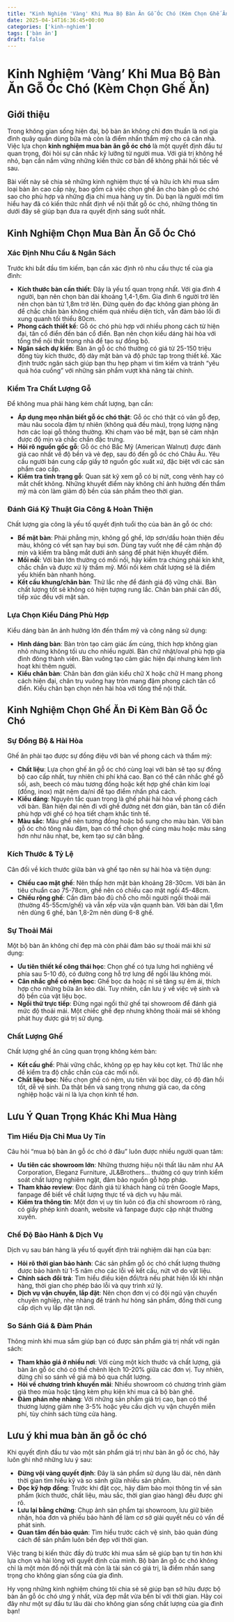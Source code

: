 ```yaml
---
title: "Kinh Nghiệm 'Vàng' Khi Mua Bộ Bàn Ăn Gỗ Óc Chó (Kèm Chọn Ghế Ăn)"
date: 2025-04-14T16:36:45+00:00
categories: ['kinh-nghiem']
tags: ['bàn ăn']
draft: false
---
```

# Kinh Nghiệm ‘Vàng’ Khi Mua Bộ Bàn Ăn Gỗ Óc Chó (Kèm Chọn Ghế Ăn)

## Giới thiệu

Trong không gian sống hiện đại, bộ bàn ăn không chỉ đơn thuần là nơi gia đình quây quần dùng bữa mà còn là điểm nhấn thẩm mỹ cho cả căn nhà. Việc lựa chọn **kinh nghiệm mua bàn ăn gỗ óc chó** là một quyết định đầu tư quan trọng, đòi hỏi sự cân nhắc kỹ lưỡng từ người mua. Với giá trị không hề nhỏ, bạn cần nắm vững những kiến thức cơ bản để không phải hối tiếc về sau.

Bài viết này sẽ chia sẻ những kinh nghiệm thực tế và hữu ích khi mua sắm loại bàn ăn cao cấp này, bao gồm cả việc chọn ghế ăn cho bàn gỗ óc chó sao cho phù hợp và những địa chỉ mua hàng uy tín. Dù bạn là người mới tìm hiểu hay đã có kiến thức nhất định về nội thất gỗ óc chó, những thông tin dưới đây sẽ giúp bạn đưa ra quyết định sáng suốt nhất.

## Kinh Nghiệm Chọn Mua Bàn Ăn Gỗ Óc Chó

### Xác Định Nhu Cầu & Ngân Sách

Trước khi bắt đầu tìm kiếm, bạn cần xác định rõ nhu cầu thực tế của gia đình:

* **Kích thước bàn cần thiết**: Đây là yếu tố quan trọng nhất. Với gia đình 4 người, bạn nên chọn bàn dài khoảng 1,4-1,6m. Gia đình 6 người trở lên nên chọn bàn từ 1,8m trở lên. Đừng quên đo đạc không gian phòng ăn để chắc chắn bàn không chiếm quá nhiều diện tích, vẫn đảm bảo lối đi xung quanh tối thiểu 80cm.
* **Phong cách thiết kế**: Gỗ óc chó phù hợp với nhiều phong cách từ hiện đại, tân cổ điển đến bán cổ điển. Bạn nên chọn kiểu dáng hài hòa với tổng thể nội thất trong nhà để tạo sự đồng bộ.
* **Ngân sách dự kiến**: Bàn ăn gỗ óc chó thường có giá từ 25-150 triệu đồng tùy kích thước, độ dày mặt bàn và độ phức tạp trong thiết kế. Xác định trước ngân sách giúp bạn thu hẹp phạm vi tìm kiếm và tránh “yêu quá hóa cuồng” với những sản phẩm vượt khả năng tài chính.

### Kiểm Tra Chất Lượng Gỗ

Để không mua phải hàng kém chất lượng, bạn cần:

* **Áp dụng mẹo nhận biết gỗ óc chó thật**: Gỗ óc chó thật có vân gỗ đẹp, màu nâu socola đậm tự nhiên (không quá đều màu), trọng lượng nặng hơn các loại gỗ thông thường. Khi chạm vào bề mặt, bạn sẽ cảm nhận được độ mịn và chắc chắn đặc trưng.
* **Hỏi rõ nguồn gốc gỗ**: Gỗ óc chó Bắc Mỹ (American Walnut) được đánh giá cao nhất về độ bền và vẻ đẹp, sau đó đến gỗ óc chó Châu Âu. Yêu cầu người bán cung cấp giấy tờ nguồn gốc xuất xứ, đặc biệt với các sản phẩm cao cấp.
* **Kiểm tra tình trạng gỗ**: Quan sát kỹ xem gỗ có bị nứt, cong vênh hay có mắt chết không. Những khuyết điểm này không chỉ ảnh hưởng đến thẩm mỹ mà còn làm giảm độ bền của sản phẩm theo thời gian.

### Đánh Giá Kỹ Thuật Gia Công & Hoàn Thiện

Chất lượng gia công là yếu tố quyết định tuổi thọ của bàn ăn gỗ óc chó:

* **Bề mặt bàn**: Phải phẳng mịn, không gồ ghề, lớp sơn/dầu hoàn thiện đều màu, không có vết sạn hay bụi sơn. Dùng tay vuốt nhẹ để cảm nhận độ mịn và kiểm tra bằng mắt dưới ánh sáng để phát hiện khuyết điểm.
* **Mối nối**: Với bàn lớn thường có mối nối, hãy kiểm tra chúng phải kín khít, chắc chắn và được xử lý thẩm mỹ. Mối nối kém chất lượng sẽ là điểm yếu khiến bàn nhanh hỏng.
* **Kết cấu khung/chân bàn**: Thử lắc nhẹ để đánh giá độ vững chãi. Bàn chất lượng tốt sẽ không có hiện tượng rung lắc. Chân bàn phải cân đối, tiếp xúc đều với mặt sàn.

### Lựa Chọn Kiểu Dáng Phù Hợp

Kiểu dáng bàn ăn ảnh hưởng lớn đến thẩm mỹ và công năng sử dụng:

* **Hình dáng bàn**: Bàn tròn tạo cảm giác ấm cúng, thích hợp không gian nhỏ nhưng không tối ưu cho nhiều người. Bàn chữ nhật/oval phù hợp gia đình đông thành viên. Bàn vuông tạo cảm giác hiện đại nhưng kém linh hoạt khi thêm người.
* **Kiểu chân bàn**: Chân bàn đơn giản kiểu chữ X hoặc chữ H mang phong cách hiện đại, chân trụ vuông hay tròn mang đậm phong cách tân cổ điển. Kiểu chân bạn chọn nên hài hòa với tổng thể nội thất.

## Kinh Nghiệm Chọn Ghế Ăn Đi Kèm Bàn Gỗ Óc Chó

### Sự Đồng Bộ & Hài Hòa

Ghế ăn phải tạo được sự đồng điệu với bàn về phong cách và thẩm mỹ:

* **Chất liệu**: Lựa chọn ghế ăn gỗ óc chó cùng loại với bàn sẽ tạo sự đồng bộ cao cấp nhất, tuy nhiên chi phí khá cao. Bạn có thể cân nhắc ghế gỗ sồi, ash, beech có màu tương đồng hoặc kết hợp ghế chân kim loại (đồng, inox) mặt nệm da/nỉ để tạo điểm nhấn phá cách.
* **Kiểu dáng**: Nguyên tắc quan trọng là ghế phải hài hòa về phong cách với bàn. Bàn hiện đại nên đi với ghế đường nét đơn giản, bàn tân cổ điển phù hợp với ghế có họa tiết chạm khắc tinh tế.
* **Màu sắc**: Màu ghế nên tương đồng hoặc bổ sung cho màu bàn. Với bàn gỗ óc chó tông nâu đậm, bạn có thể chọn ghế cùng màu hoặc màu sáng hơn như nâu nhạt, be, kem tạo sự cân bằng.

### Kích Thước & Tỷ Lệ

Cân đối về kích thước giữa bàn và ghế tạo nên sự hài hòa và tiện dụng:

* **Chiều cao mặt ghế**: Nên thấp hơn mặt bàn khoảng 28-30cm. Với bàn ăn tiêu chuẩn cao 75-78cm, ghế nên có chiều cao mặt ngồi 45-48cm.
* **Chiều rộng ghế**: Cần đảm bảo đủ chỗ cho mỗi người ngồi thoải mái (thường 45-55cm/ghế) và vẫn xếp vừa vặn quanh bàn. Với bàn dài 1,6m nên dùng 6 ghế, bàn 1,8-2m nên dùng 6-8 ghế.

### Sự Thoải Mái

Một bộ bàn ăn không chỉ đẹp mà còn phải đảm bảo sự thoải mái khi sử dụng:

* **Ưu tiên thiết kế công thái học**: Chọn ghế có tựa lưng hơi nghiêng về phía sau 5-10 độ, có đường cong hỗ trợ lưng để ngồi lâu không mỏi.
* **Cân nhắc ghế có nệm bọc**: Ghế bọc da hoặc nỉ sẽ tăng sự êm ái, thích hợp cho những bữa ăn kéo dài. Tuy nhiên, cần lưu ý về việc vệ sinh và độ bền của vật liệu bọc.
* **Ngồi thử trực tiếp**: Đừng ngại ngồi thử ghế tại showroom để đánh giá mức độ thoải mái. Một chiếc ghế đẹp nhưng không thoải mái sẽ không phát huy được giá trị sử dụng.

### Chất Lượng Ghế

Chất lượng ghế ăn cũng quan trọng không kém bàn:

* **Kết cấu ghế**: Phải vững chắc, không ọp ẹp hay kêu cọt kẹt. Thử lắc nhẹ để kiểm tra độ chắc chắn của các mối nối.
* **Chất liệu bọc**: Nếu chọn ghế có nệm, ưu tiên vải bọc dày, có độ đàn hồi tốt, dễ vệ sinh. Da thật bền và sang trọng nhưng giá cao, da công nghiệp hoặc vải nỉ là lựa chọn kinh tế hơn.

## Lưu Ý Quan Trọng Khác Khi Mua Hàng

### Tìm Hiểu Địa Chỉ Mua Uy Tín

Câu hỏi “mua bộ bàn ăn gỗ óc chó ở đâu” luôn được nhiều người quan tâm:

* **Ưu tiên các showroom lớn**: Những thương hiệu nội thất lâu năm như AA Corporation, Eleganz Furniture, JL&Brothers… thường có quy trình kiểm soát chất lượng nghiêm ngặt, đảm bảo nguồn gỗ hợp pháp.
* **Tham khảo review**: Đọc đánh giá từ khách hàng cũ trên Google Maps, fanpage để biết về chất lượng thực tế và dịch vụ hậu mãi.
* **Kiểm tra thông tin**: Một đơn vị uy tín luôn có địa chỉ showroom rõ ràng, có giấy phép kinh doanh, website và fanpage được cập nhật thường xuyên.

### Chế Độ Bảo Hành & Dịch Vụ

Dịch vụ sau bán hàng là yếu tố quyết định trải nghiệm dài hạn của bạn:

* **Hỏi rõ thời gian bảo hành**: Các sản phẩm gỗ óc chó chất lượng thường được bảo hành từ 1-5 năm cho các lỗi về kết cấu, nứt vỡ do vật liệu.
* **Chính sách đổi trả**: Tìm hiểu điều kiện đổi/trả nếu phát hiện lỗi khi nhận hàng, thời gian cho phép báo lỗi và quy trình xử lý.
* **Dịch vụ vận chuyển, lắp đặt**: Nên chọn đơn vị có đội ngũ vận chuyển chuyên nghiệp, nhẹ nhàng để tránh hư hỏng sản phẩm, đồng thời cung cấp dịch vụ lắp đặt tận nơi.

### So Sánh Giá & Đàm Phán

Thông minh khi mua sắm giúp bạn có được sản phẩm giá trị nhất với ngân sách:

* **Tham khảo giá ở nhiều nơi**: Với cùng một kích thước và chất lượng, giá bàn ăn gỗ óc chó có thể chênh lệch 10-20% giữa các đơn vị. Tuy nhiên, đừng chỉ so sánh về giá mà bỏ qua chất lượng.
* **Hỏi về chương trình khuyến mãi**: Nhiều showroom có chương trình giảm giá theo mùa hoặc tặng kèm phụ kiện khi mua cả bộ bàn ghế.
* **Đàm phán nhẹ nhàng**: Với những sản phẩm giá trị cao, bạn có thể thương lượng giảm nhẹ 3-5% hoặc yêu cầu dịch vụ vận chuyển miễn phí, tùy chính sách từng cửa hàng.

## Lưu ý khi mua bàn ăn gỗ óc chó

Khi quyết định đầu tư vào một sản phẩm giá trị như bàn ăn gỗ óc chó, hãy luôn ghi nhớ những lưu ý sau:

* **Đừng vội vàng quyết định**: Đây là sản phẩm sử dụng lâu dài, nên dành thời gian tìm hiểu kỹ và so sánh giữa nhiều sản phẩm.
* **Đọc kỹ hợp đồng**: Trước khi đặt cọc, hãy đảm bảo mọi thông tin về sản phẩm (kích thước, chất liệu, màu sắc, thời gian giao hàng) đều được ghi rõ.
* **Lưu lại bằng chứng**: Chụp ảnh sản phẩm tại showroom, lưu giữ biên nhận, hóa đơn và phiếu bảo hành để làm cơ sở giải quyết nếu có vấn đề phát sinh.
* **Quan tâm đến bảo quản**: Tìm hiểu trước cách vệ sinh, bảo quản đúng cách để sản phẩm luôn bền đẹp với thời gian.

Việc trang bị kiến thức đầy đủ trước khi mua sắm sẽ giúp bạn tự tin hơn khi lựa chọn và hài lòng với quyết định của mình. Bộ bàn ăn gỗ óc chó không chỉ là một món đồ nội thất mà còn là tài sản có giá trị, là điểm nhấn sang trọng cho không gian sống của gia đình.

Hy vọng những kinh nghiệm chúng tôi chia sẻ sẽ giúp bạn sở hữu được bộ bàn ăn gỗ óc chó ưng ý nhất, vừa đẹp mắt vừa bền bỉ với thời gian. Hãy coi đây như một sự đầu tư lâu dài cho không gian sống chất lượng của gia đình bạn!